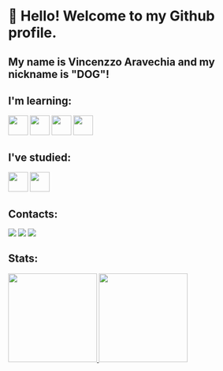# 👋 Hello! Welcome to my Github profile.
## My name is Vincenzzo Aravechia and my nickname is "DOG"!

## I'm learning:

<img src="https://cdn.jsdelivr.net/gh/devicons/devicon@latest/icons/github/github-original.svg" width="40" height="40"/> <img src="https://cdn.jsdelivr.net/gh/devicons/devicon@latest/icons/git/git-original.svg" width="40" height="40"/> <img src="https://cdn.jsdelivr.net/gh/devicons/devicon@latest/icons/html5/html5-original.svg" width="40" height="40"/> <img src="https://cdn.jsdelivr.net/gh/devicons/devicon@latest/icons/css3/css3-original.svg" width="40" height="40"/>

## I've studied:


  <img src="https://cdn.jsdelivr.net/gh/devicons/devicon@latest/icons/javascript/javascript-original.svg" width="40" height="40"/> <img src="https://cdn.jsdelivr.net/gh/devicons/devicon@latest/icons/json/json-plain.svg" width="40" height="40"/>

## Contacts:

<div>
<a href="https://www.youtube.com/@dog2022" target="_blank"><img loading="lazy" src="https://img.shields.io/badge/YouTube-FF0000?style=for-the-badge&logo=youtube&logoColor=white" target="_blank"></a>
<a href="https://www.instagram.com/vincenzzoagiro/" target="_blank"><img loading="lazy" src="https://img.shields.io/badge/-Instagram-%23E4405F?style=for-the-badge&logo=instagram&logoColor=white" target="_blank"></a>
<a href="https://www.linkedin.com/in/vincenzzo-giro/" target="_blank"><img loading="lazy" src="https://img.shields.io/badge/-LinkedIn-%230077B5?style=for-the-badge&logo=linkedin&logoColor=white" target="_blank"></a>   
</div>

## Stats:
<div>
<a href="https://github.com/uDogM">
<img loading="lazy" height="180em" src="https://github-readme-stats.vercel.app/api/top-langs/?username=uDogM&layout=compact&langs_count=7&theme=dracula"/>
<img loading="lazy" height="180em" src="https://github-readme-stats.vercel.app/api?username=uDogM&show_icons=true&theme=dracula&include_all_commits=true&count_private=true"/>
</div>

